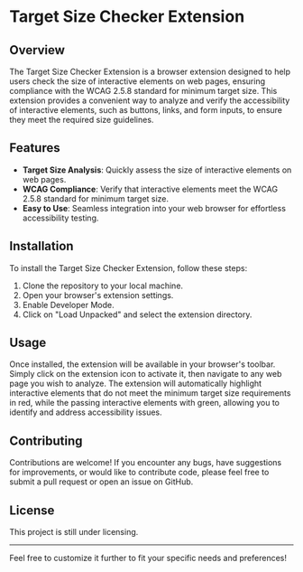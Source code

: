 # Target Size Checker Extension

## Overview

The Target Size Checker Extension is a browser extension designed to help users check the size of interactive elements on web pages, ensuring compliance with the WCAG 2.5.8 standard for minimum target size. This extension provides a convenient way to analyze and verify the accessibility of interactive elements, such as buttons, links, and form inputs, to ensure they meet the required size guidelines.

## Features

- **Target Size Analysis**: Quickly assess the size of interactive elements on web pages.
- **WCAG Compliance**: Verify that interactive elements meet the WCAG 2.5.8 standard for minimum target size.
- **Easy to Use**: Seamless integration into your web browser for effortless accessibility testing.

## Installation

To install the Target Size Checker Extension, follow these steps:
1. Clone the repository to your local machine.
2. Open your browser's extension settings.
3. Enable Developer Mode.
4. Click on "Load Unpacked" and select the extension directory.

## Usage

Once installed, the extension will be available in your browser's toolbar. Simply click on the extension icon to activate it, then navigate to any web page you wish to analyze. The extension will automatically highlight interactive elements that do not meet the minimum target size requirements in red, while the passing interactive elements with green, allowing you to identify and address accessibility issues.

## Contributing

Contributions are welcome! If you encounter any bugs, have suggestions for improvements, or would like to contribute code, please feel free to submit a pull request or open an issue on GitHub.

## License

This project is still under licensing.

---

Feel free to customize it further to fit your specific needs and preferences!
